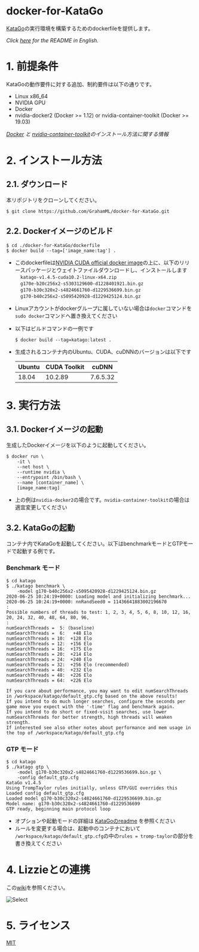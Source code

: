 # docker-for-KataGo
[KataGo](https://github.com/lightvector/KataGo)の実行環境を構築するためのdockerfileを提供します。  

_Click [here](https://github.com/GrahamML/docker-for-KataGo/blob/master/README.md) for the README in English._

# 1. 前提条件  
KataGoの動作要件に対する追加、制約要件は以下の通りです。 
+ Linux x86_64
+ NVIDIA GPU
+ Docker
+ nvidia-docker2 (Docker >= 1.12) or nvidia-container-toolkit (Docker >= 19.03)  

_[Docker](https://github.com/Microsoft/MMdnn/blob/master/docs/InstallDockerCE.md) と [nvidia-container-toolkit](https://github.com/NVIDIA/nvidia-docker#quickstart)のインストール方法に関する情報_  

# 2. インストール方法
## 2.1. ダウンロード
本リポジトリをクローンしてください。  
```
$ git clone https://github.com/GrahamML/docker-for-KataGo.git
```
## 2.2. Dockerイメージのビルド
```console
$ cd ./docker-for-KataGo/dockerfile
$ docker build --tag=['image_name:tag'] . 
```
+ このdockerfileは[NVIDIA CUDA official docker image](https://hub.docker.com/r/nvidia/cuda/)の上に、以下のリリースパッケージとウェイトファイルダウンロードし、インストールします  
&emsp;`katago-v1.4.5-cuda10.2-linux-x64.zip`  
&emsp;`g170e-b20c256x2-s5303129600-d1228401921.bin.gz`  
&emsp;`g170-b30c320x2-s4824661760-d1229536699.bin.gz`  
&emsp;`g170-b40c256x2-s5095420928-d1229425124.bin.gz`
+ Linuxアカウントがdockerグループに属していない場合は`docker`コマンドを`sudo docker`コマンドへ置き換えてください
+ 以下はビルドコマンドの一例です  
    ```
    $ docker build --tag=katago:latest . 
    ```
+ 生成されるコンテナ内のUbuntu、CUDA、cuDNNのバージョンは以下です  

    | Ubuntu | CUDA Toolkit        | cuDNN          |
    |--------|---------------------|----------------|
    | 18.04  | 10.2.89             | 7.6.5.32       |

# 3. 実行方法
## 3.1. Dockerイメージの起動
生成したDockerイメージを以下のように起動してください。  
```console
$ docker run \
    -it \
    --net host \
    --runtime nvidia \
    --entrypoint /bin/bash \
    --name [container_name] \
    [image_name:tag]
```  
+ 上の例は`nvidia-docker2`の場合です。`nvidia-container-toolkit`の場合は適宜変更してください  

## 3.2. KataGoの起動  
コンテナ内でKataGoを起動してください。以下はbenchmarkモードとGTPモードで起動する例です。
### Benchmark モード
```console
$ cd katago
$ ./katago benchmark \
    -model g170-b40c256x2-s5095420928-d1229425124.bin.gz
2020-06-25 10:24:19+0000: Loading model and initializing benchmark...
2020-06-25 10:24:19+0000: nnRandSeed0 = 11436641883002196670
:
Possible numbers of threads to test: 1, 2, 3, 4, 5, 6, 8, 10, 12, 16, 20, 24, 32, 40, 48, 64, 80, 96,
:
numSearchThreads =  5: (baseline)
numSearchThreads =  6:   +48 Elo
numSearchThreads = 10:  +128 Elo
numSearchThreads = 12:  +156 Elo
numSearchThreads = 16:  +175 Elo
numSearchThreads = 20:  +214 Elo
numSearchThreads = 24:  +240 Elo
numSearchThreads = 32:  +256 Elo (recommended)
numSearchThreads = 40:  +232 Elo
numSearchThreads = 48:  +226 Elo
numSearchThreads = 64:  +226 Elo

If you care about performance, you may want to edit numSearchThreads in /workspace/katago/default_gtp.cfg based on the above results!
If you intend to do much longer searches, configure the seconds per game move you expect with the '-time' flag and benchmark again.
If you intend to do short or fixed-visit searches, use lower numSearchThreads for better strength, high threads will weaken strength.
If interested see also other notes about performance and mem usage in the top of /workspace/katago/default_gtp.cfg
```

### GTP モード
```console
$ cd katago
$ ./katago gtp \
    -model g170-b30c320x2-s4824661760-d1229536699.bin.gz \
    -config default_gtp.cfg  
KataGo v1.4.5
Using TrompTaylor rules initially, unless GTP/GUI overrides this
Loaded config default_gtp.cfg
Loaded model g170-b30c320x2-s4824661760-d1229536699.bin.gz
Model name: g170-b30c320x2-s4824661760-d1229536699
GTP ready, beginning main protocol loop
```  
+ オプションや起動モードの詳細は [KataGoのreadme](https://github.com/lightvector/KataGo) を参照ください  
+ ルールを変更する場合は、起動中のコンテナにおいて `/workspace/katago/default_gtp.cfg`の中の`rules = tromp-taylor`の部分を書き換えてください

# 4. Lizzieとの連携  
この[wiki](https://github.com/GrahamML/docker_for_AQ/wiki/Communitacion-with-Lizzie)を参照ください。  

![Select](https://github.com/GrahamML/docker_for_AQ/wiki/images/Communitacion-with-Lizzie/Fig7.png)

# 5. ライセンス  
[MIT](https://github.com/GrahamML/docker_for_KataGo/blob/master/LICENSE)
